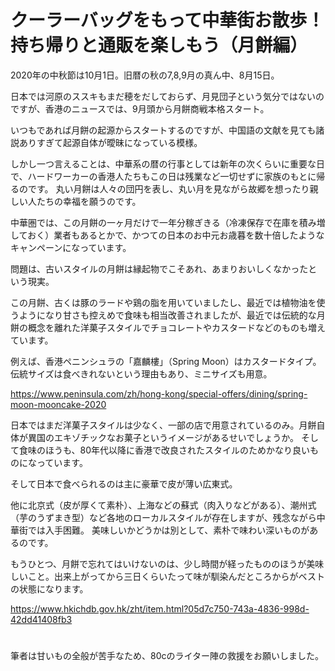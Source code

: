 # クーラーバッグをもって中華街お散歩！持ち帰りと通販を楽しもう（月餅編）


2020年の中秋節は10月1日。旧暦の秋の7,8,9月の真ん中、8月15日。

日本では河原のススキもまだ穂をだしておらず、月見団子という気分ではないのですが、香港のニュースでは、9月頭から月餅商戦本格スタート。

いつもであれば月餅の起源からスタートするのですが、中国語の文献を見ても諸説ありすぎて起源自体が曖昧になっている模様。

しかし一つ言えることは、中華系の暦の行事としては新年の次くらいに重要な日で、ハードワーカーの香港人たちもこの日は残業など一切せずに家族のもとに帰るのです。
丸い月餅は人々の団円を表し、丸い月を見ながら故郷を想ったり親しい人たちの幸福を願うのです。

中華圏では、この月餅の一ヶ月だけで一年分稼ぎきる（冷凍保存で在庫を積み増しておく）業者もあるとかで、かつての日本のお中元お歳暮を数十倍したようなキャンペーンになっています。

問題は、古いスタイルの月餅は縁起物でこそあれ、あまりおいしくなかったという現実。

この月餅、古くは豚のラードや鶏の脂を用いていましたし、最近では植物油を使うようになり甘さも控えめで食味も相当改善されましたが、最近では伝統的な月餅の概念を離れた洋菓子スタイルでチョコレートやカスタードなどのものも増えています。

例えば、香港ペニンシュラの「嘉麟樓」（Spring Moon）はカスタードタイプ。伝統サイズは食べきれないという理由もあり、ミニサイズも用意。

https://www.peninsula.com/zh/hong-kong/special-offers/dining/spring-moon-mooncake-2020

日本ではまだ洋菓子スタイルは少なく、一部の店で用意されているのみ。月餅自体が異国のエキゾチックなお菓子というイメージがあるせいでしょうか。
そして食味のほうも、80年代以降に香港で改良されたスタイルのためかなり良いものになっています。

そして日本で食べられるのは主に豪華で皮が薄い広東式。

他に北京式（皮が厚くて素朴）、上海などの蘇式（肉入りなどがある）、潮州式（芋のうずまき型）など各地のローカルスタイルが存在しますが、残念ながら中華街では入手困難。
美味しいかどうかは別として、素朴で味わい深いものがあるのです。

もうひとつ、月餅で忘れてはいけないのは、少し時間が経ったもののほうが美味しいこと。出来上がってから三日くらいたって味が馴染んだところからがベストの状態になります。


https://www.hkichdb.gov.hk/zht/item.html?05d7c750-743a-4836-998d-42dd41408fb3


# 

筆者は甘いもの全般が苦手なため、80cのライター陣の救援をお願いしました。
